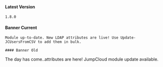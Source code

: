 #### Latest Version

```
1.8.0
```

#### Banner Current

```
Module up-to-date. New LDAP attributes are live! Use Update-JCUsersFromCSV to add them in bulk.

#### Banner Old

```
The day has come..attributes are here! JumpCloud module update available.
```
